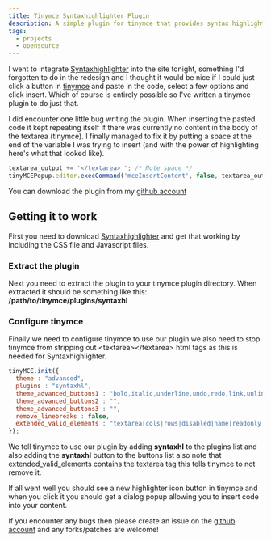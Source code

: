 ```yaml
---
title: Tinymce Syntaxhighlighter Plugin
description: A simple plugin for tinymce that provides syntax highlighting.
tags:
  - projects
  - opensource
---
```

I went to integrate [Syntaxhighlighter](http://code.google.com/p/syntaxhighlighter/) into the site tonight, something I'd forgotten to do in the redesign and I thought it would be nice if I could just click a button in [tinymce](http://tinymce.moxiecode.com/) and paste in the code, select a few options and click insert. Which of course is entirely possible so I've written a tinymce plugin to do just that.

I did encounter one little bug writing the plugin. When inserting the pasted code it kept repeating itself if there was currently no content in the body of the textarea (tinymce). I finally managed to fix it by putting a space at the end of the variable I was trying to insert (and with the power of highlighting here's what that looked like).

```javascript
textarea_output += '</textarea> '; /* Note space */
tinyMCEPopup.editor.execCommand('mceInsertContent', false, textarea_output);
```

You can download the plugin from my [github account](http://github.com/RichGuk/syntaxhl/tree/master)

## Getting it to work
First you need to download [Syntaxhighlighter](http://code.google.com/p/syntaxhighlighter/) and get that working by including the CSS file and Javascript files.

### Extract the plugin
Next you need to extract the plugin to your tinymce plugin directory. When extracted it should be something like this:
**/path/to/tinymce/plugins/syntaxhl**

### Configure tinymce
Finally we need to configure tinymce to use our plugin we also need to stop tinymce from stripping out &lt;textarea&gt;&lt;/textarea&gt; html tags as this is needed for Syntaxhighlighter.

```javascript
tinyMCE.init({
  theme : "advanced",
  plugins : "syntaxhl",
  theme_advanced_buttons1 : "bold,italic,underline,undo,redo,link,unlink,image,forecolor,styleselect,removeformat,cleanup,code, syntaxhl",
  theme_advanced_buttons2 : "",
  theme_advanced_buttons3 : "",
  remove_linebreaks : false,
  extended_valid_elements : "textarea[cols|rows|disabled|name|readonly|class]"
});
```

We tell tinymce to use our plugin by adding **syntaxhl** to the plugins list and also adding the **syntaxhl** button to the buttons list also note that extended_valid_elements contains the textarea tag this tells tinymce to not remove it.

If all went well you should see a new highlighter icon button in tinymce and when you click it you should get a dialog popup allowing you to insert code into your content.

If you encounter any bugs then please create an issue on the [github account](http://github.com/RichGuk/syntaxhl/tree/master) and any forks/patches are welcome!
